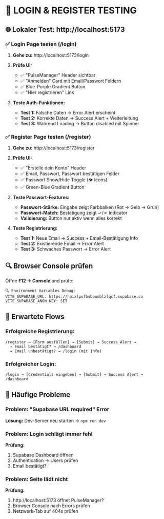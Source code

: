 # 🧪 LOGIN & REGISTER TESTING

## 🌐 Lokaler Test: http://localhost:5173

### ✅ Login Page testen (/login)

1. **Gehe zu:** http://localhost:5173/login
2. **Prüfe UI:**
   - ✅ "PulseManager" Header sichtbar
   - ✅ "Anmelden" Card mit Email/Passwort Feldern
   - ✅ Blue-Purple Gradient Button
   - ✅ "Hier registrieren" Link

3. **Teste Auth-Funktionen:**
   - **Test 1:** Falsche Daten → Error Alert erscheint
   - **Test 2:** Korrekte Daten → Success Alert + Weiterleitung
   - **Test 3:** Während Loading → Button disabled mit Spinner

### ✅ Register Page testen (/register)

1. **Gehe zu:** http://localhost:5173/register
2. **Prüfe UI:**
   - ✅ "Erstelle dein Konto" Header
   - ✅ Email, Passwort, Passwort bestätigen Felder
   - ✅ Passwort Show/Hide Toggle (👁️ Icons)
   - ✅ Green-Blue Gradient Button

3. **Teste Passwort-Features:**
   - **Passwort-Stärke:** Eingabe zeigt Farbbalken (Rot → Gelb → Grün)
   - **Passwort-Match:** Bestätigung zeigt ✓/✗ Indicator
   - **Validierung:** Button nur aktiv wenn alles korrekt

4. **Teste Registrierung:**
   - **Test 1:** Neue Email → Success + Email-Bestätigung Info
   - **Test 2:** Existierende Email → Error Alert
   - **Test 3:** Schwaches Passwort → Error Alert

## 🔍 Browser Console prüfen

Öffne **F12 → Console** und prüfe:
```
🔍 Environment Variables Debug:
VITE_SUPABASE_URL: https://haixlpufbsboumblzlqcf.supabase.co
VITE_SUPABASE_ANON_KEY: SET
```

## 🎯 Erwartete Flows

### Erfolgreiche Registrierung:
```
/register → [Form ausfüllen] → [Submit] → Success Alert → 
  → Email bestätigt? → /dashboard 
  → Email unbestätigt? → /login (mit Info)
```

### Erfolgreicher Login:
```
/login → [Credentials eingeben] → [Submit] → Success Alert → /dashboard
```

## 🚨 Häufige Probleme

### Problem: "Supabase URL required" Error
**Lösung:** Dev-Server neu starten → `npm run dev`

### Problem: Login schlägt immer fehl
**Prüfung:** 
1. Supabase Dashboard öffnen
2. Authentication → Users prüfen
3. Email bestätigt?

### Problem: Seite lädt nicht
**Prüfung:**
1. http://localhost:5173 öffnet PulseManager?
2. Browser Console nach Errors prüfen
3. Netzwerk-Tab auf 404s prüfen 